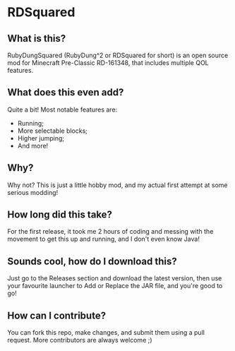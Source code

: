 # RDSquared

## What is this?
RubyDungSquared (RubyDung^2 or RDSquared for short) is an open source mod for Minecraft Pre-Classic RD-161348, that includes multiple QOL features.

## What does this even add?
Quite a bit! Most notable features are:
- Running;
- More selectable blocks;
- Higher jumping;
- And more!

## Why?
Why not? This is just a little hobby mod, and my actual first attempt at some serious modding!

## How long did this take?
For the first release, it took me 2 hours of coding and messing with the movement to get this up and running, and I don't even know Java!

## Sounds cool, how do I download this?
Just go to the Releases section and download the latest version, then use your favourite launcher to Add or Replace the JAR file, and you're good to go!

## How can I contribute?
You can fork this repo, make changes, and submit them using a pull request. More contributors are always welcome ;)

